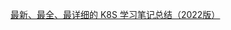 [最新、最全、最详细的 K8S 学习笔记总结（2022版）](https://baijiahao.baidu.com/s?id=1721040222341192801&wfr=spider&for=pc)